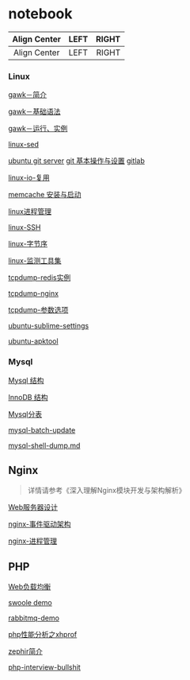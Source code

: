 # notebook
| Align Center | LEFT | RIGHT |
|:------------:|:-----|-----:|
| Align Center | LEFT | RIGHT |


### Linux

[gawk－简介](linux/linux-gawk-1.md "linux-gawk")

[gawk－基础语法](linux/linux-gawk-2.md "linux-gawk")

[gawk－运行、实例](linux/linux-gawk-3.md "linux-gawk")

[linux-sed](linux/linux-sed.md "linux-sed")

[ubuntu git server](linux/linux-git-server.md)
[git 基本操作与设置](linux/linux-git-1.md)
[gitlab](linux/linux-gitlab.md)



[linux-io-复用](linux/linux-io-%E5%A4%8D%E7%94%A8.md)

[memcache 安装与启动](linux/linux-memcache-1.md)

[linux进程管理](linux/linux-process-1.md)

[linux-SSH](linux/linux-ssh.md)

[linux-字节序](linux/linux-%E5%AD%97%E8%8A%82%E5%BA%8F.md)

[linux-监测工具集](linux/linux-%E7%B3%BB%E7%BB%9F%E7%9B%91%E6%B5%8B%E5%B7%A5%E5%85%B7%E9%9B%86.md)

[tcpdump-redis实例](linux/linux-tcpdump-1.md "linux-tcpdump")

[tcpdump-nginx](linux/linux-tcpdump-2.md "linux-tcpdump")

[tcpdump-参数选项](linux/linux-tcpdump-3.md "linux-tcpdump")

[ubuntu-sublime-settings](linux/ubuntu-sublime.md)

[ubuntu-apktool](ubuntu-apktool.md)

### Mysql

[Mysql 结构](mysql/mysql-1.md)

[InnoDB 结构](mysql/mysql-2.md)

[Mysql分表](mysql/mysql-3.md)

[mysql-batch-update](mysql/mysql-batch-update.md)

[mysql-shell-dump.md](mysql/mysql-shell-dump.md)

## Nginx

> 详情请参考《深入理解Nginx模块开发与架构解析》

[Web服务器设计](nginx/nginx-1.md)

[nginx-事件驱动架构](nginx/nginx-1.md)

[nginx-进程管理](nginx/nginx-3.md)

## PHP

[Web负载均衡](php/load-balancing.md)

[swoole demo](php/swoole_demo)

[rabbitmq-demo](php/php-rabbitmq-demo)

[php性能分析之xhprof](php/php-xhprof.md)

[zephir简介](php/zephir/zephir-1.md)

[php-interview-bullshit](php/php-bullshit.md)
